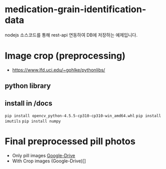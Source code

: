 # medication-grain-identification-data

nodejs 소스코드를 통해 rest-api 연동하여 DB에 저장하는 예제입니다.

# Image crop (preprocessing)

- https://www.lfd.uci.edu/~gohlke/pythonlibs/

## python library

## install in /docs

`pip install opencv_python-4.5.5-cp310-cp310-win_amd64.whl`
`pip install imutils`
`pip install numpy`


# Final preprocessed pill photos
- Only pill images [Google-Drive](https://drive.google.com/file/d/1FRhbiU-ydsd70HxanQVb3USJEv2rhmFC/view?usp=share_link)
- With Crop images (Google-Drive)[]
